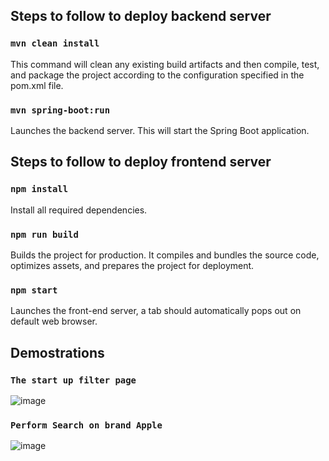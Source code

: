 ## Steps to follow to deploy backend server ##

### `mvn clean install`

This command will clean any existing build artifacts and then compile, test, and package the project according to the configuration specified in the pom.xml file. 

### `mvn spring-boot:run`

Launches the backend server. This will start the Spring Boot application.

## Steps to follow to deploy frontend server ##

### `npm install`

Install all required dependencies. 

### `npm run build`

Builds the project for production. It compiles and bundles the source code, optimizes assets, and prepares the project for deployment.

### `npm start`

Launches the front-end server, a tab should automatically pops out on default web browser. 

## Demostrations ##

### `The start up filter page`
![image](https://github.com/pjuan4603/PhoneInventory/assets/43415804/649fd5e5-38ee-4c95-b29a-94e5478de370)

### `Perform Search on brand Apple`
![image](https://github.com/pjuan4603/PhoneInventory/assets/43415804/2cf7eef3-93b3-45f1-9e9f-dcd4322c2d8e)
